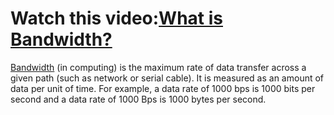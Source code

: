# Watch this video:[What is Bandwidth?](https://www.youtube.com/watch?v=wIVNGbDG85A)
[Bandwidth](https://en.wikipedia.org/wiki/Bandwidth_(computing)) (in computing) is the maximum rate of data transfer across a given path (such as network or serial cable). It is measured as an amount of data per unit of time. For example, a data rate of 1000 bps is 1000 bits per second and a data rate of 1000 Bps is 1000 bytes per second.
